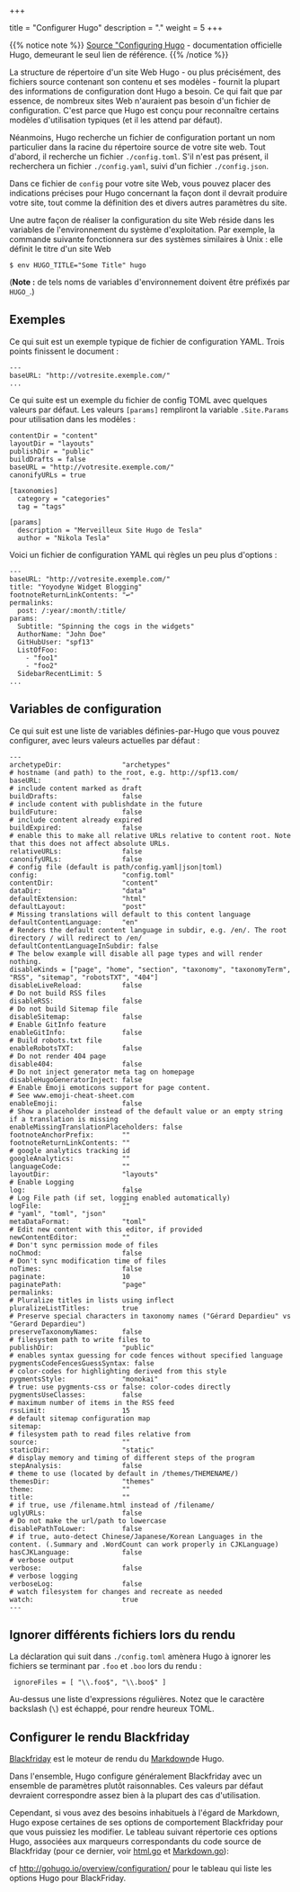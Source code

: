 +++

title = "Configurer Hugo"
description = "."
weight = 5
+++

{{% notice note %}}
[Source "Configuring Hugo](http://gohugo.io/overview/configuration/ "Permalink vers Hugo - Configuring Hugo") - documentation officielle Hugo, demeurant le seul lien de référence.
{{% /notice %}}

La structure de répertoire d'un site Web Hugo - ou plus précisément, des fichiers source contenant son contenu et ses modèles - fournit la plupart des informations de configuration dont Hugo a besoin. Ce qui fait que par essence, de nombreux sites Web n'auraient pas besoin d'un fichier de configuration. C'est parce que Hugo est conçu pour reconnaître certains modèles d'utilisation typiques (et il les attend par défaut).

Néanmoins, Hugo recherche un fichier de configuration portant un nom particulier dans la racine du répertoire source de votre site web. Tout d'abord, il recherche un fichier `./config.toml`. S'il  n'est pas présent, il recherchera un fichier `./config.yaml`, suivi d'un fichier `./config.json`.

Dans ce fichier de `config` pour votre site Web, vous pouvez placer des indications précises pour Hugo concernant la façon dont il devrait produire votre site, tout comme la définition des et divers autres paramètres du site.

Une autre façon de réaliser la configuration du site Web réside dans les variables de l'environnement du système d'exploitation. Par exemple, la commande suivante fonctionnera sur des systèmes similaires à Unix : elle définit le titre d'un site Web

    
    $ env HUGO_TITLE="Some Title" hugo
    

(**Note :** de tels noms de variables d'environnement doivent être préfixés par `HUGO_`.)

## Exemples

Ce qui suit est un exemple typique de fichier de configuration YAML. Trois points finissent le document :
    
    ---
    baseURL: "http://votresite.exemple.com/"
    ...
    

Ce qui suite est un exemple du fichier de config TOML avec quelques valeurs par défaut. Les valeurs `[params]` rempliront la variable `.Site.Params` pour utilisation dans les modèles :
    
    contentDir = "content"
    layoutDir = "layouts"
    publishDir = "public"
    buildDrafts = false
    baseURL = "http://votresite.exemple.com/"
    canonifyURLs = true
    
    [taxonomies]
      category = "categories"
      tag = "tags"
    
    [params]
      description = "Merveilleux Site Hugo de Tesla"
      author = "Nikola Tesla"
    

Voici un fichier de configuration YAML qui règles un peu plus d'options : 
    
    ---
    baseURL: "http://votresite.exemple.com/"
    title: "Yoyodyne Widget Blogging"
    footnoteReturnLinkContents: "↩"
    permalinks:
      post: /:year/:month/:title/
    params:
      Subtitle: "Spinning the cogs in the widgets"
      AuthorName: "John Doe"
      GitHubUser: "spf13"
      ListOfFoo:
        - "foo1"
        - "foo2"
      SidebarRecentLimit: 5
    ...
    

## Variables de configuration

Ce qui suit est une liste de variables définies-par-Hugo que vous pouvez configurer, avec leurs valeurs actuelles par défaut : 

    
    ---
    archetypeDir:               "archetypes"
    # hostname (and path) to the root, e.g. http://spf13.com/
    baseURL:                    ""
    # include content marked as draft
    buildDrafts:                false
    # include content with publishdate in the future
    buildFuture:                false
    # include content already expired
    buildExpired:               false
    # enable this to make all relative URLs relative to content root. Note that this does not affect absolute URLs.
    relativeURLs:               false
    canonifyURLs:               false
    # config file (default is path/config.yaml|json|toml)
    config:                     "config.toml"
    contentDir:                 "content"
    dataDir:                    "data"
    defaultExtension:           "html"
    defaultLayout:              "post"
    # Missing translations will default to this content language
    defaultContentLanguage:     "en"
    # Renders the default content language in subdir, e.g. /en/. The root directory / will redirect to /en/
    defaultContentLanguageInSubdir: false
    # The below example will disable all page types and will render nothing.
    disableKinds = ["page", "home", "section", "taxonomy", "taxonomyTerm", "RSS", "sitemap", "robotsTXT", "404"]
    disableLiveReload:          false
    # Do not build RSS files
    disableRSS:                 false
    # Do not build Sitemap file
    disableSitemap:             false
    # Enable GitInfo feature
    enableGitInfo:              false
    # Build robots.txt file
    enableRobotsTXT:            false
    # Do not render 404 page
    disable404:                 false
    # Do not inject generator meta tag on homepage
    disableHugoGeneratorInject: false
    # Enable Emoji emoticons support for page content.
    # See www.emoji-cheat-sheet.com
    enableEmoji:                false
    # Show a placeholder instead of the default value or an empty string if a translation is missing
    enableMissingTranslationPlaceholders: false
    footnoteAnchorPrefix:       ""
    footnoteReturnLinkContents: ""
    # google analytics tracking id
    googleAnalytics:            ""
    languageCode:               ""
    layoutDir:                  "layouts"
    # Enable Logging
    log:                        false
    # Log File path (if set, logging enabled automatically)
    logFile:                    ""
    # "yaml", "toml", "json"
    metaDataFormat:             "toml"
    # Edit new content with this editor, if provided
    newContentEditor:           ""
    # Don't sync permission mode of files
    noChmod:                    false
    # Don't sync modification time of files
    noTimes:                    false
    paginate:                   10
    paginatePath:               "page"
    permalinks:
    # Pluralize titles in lists using inflect
    pluralizeListTitles:        true
    # Preserve special characters in taxonomy names ("Gérard Depardieu" vs "Gerard Depardieu")
    preserveTaxonomyNames:      false
    # filesystem path to write files to
    publishDir:                 "public"
    # enables syntax guessing for code fences without specified language
    pygmentsCodeFencesGuessSyntax: false
    # color-codes for highlighting derived from this style
    pygmentsStyle:              "monokai"
    # true: use pygments-css or false: color-codes directly
    pygmentsUseClasses:         false
    # maximum number of items in the RSS feed
    rssLimit:                   15
    # default sitemap configuration map
    sitemap:
    # filesystem path to read files relative from
    source:                     ""
    staticDir:                  "static"
    # display memory and timing of different steps of the program
    stepAnalysis:               false
    # theme to use (located by default in /themes/THEMENAME/)
    themesDir:                  "themes"
    theme:                      ""
    title:                      ""
    # if true, use /filename.html instead of /filename/
    uglyURLs:                   false
    # Do not make the url/path to lowercase
    disablePathToLower:         false
    # if true, auto-detect Chinese/Japanese/Korean Languages in the content. (.Summary and .WordCount can work properly in CJKLanguage)
    hasCJKLanguage:             false
    # verbose output
    verbose:                    false
    # verbose logging
    verboseLog:                 false
    # watch filesystem for changes and recreate as needed
    watch:                      true
    ---
    

## Ignorer différents fichiers lors du rendu

La déclaration qui suit dans `./config.toml` amènera Hugo à ignorer les fichiers se terminant par `.foo` et `.boo` lors du rendu :

     ignoreFiles = [ "\\.foo$", "\\.boo$" ]
    

Au-dessus une liste d'expressions régulières. Notez que le caractère backslash (`\`) est échappé, pour rendre heureux TOML.

## Configurer le rendu Blackfriday 

[Blackfriday](https://github.com/russross/blackfriday) est le moteur de rendu du [Markdown](http://daringfireball.net/projects/markdown/)de Hugo.

Dans l'ensemble, Hugo configure généralement Blackfriday avec un ensemble de paramètres plutôt raisonnables. Ces valeurs par défaut devraient correspondre assez bien à la plupart des cas d'utilisation.

Cependant, si vous avez des besoins inhabituels à l'égard de Markdown, Hugo expose certaines de ses options de comportement Blackfriday pour que vous puissiez les modifier. Le tableau suivant répertorie ces options Hugo, associées aux marqueurs correspondants du code source de Blackfriday (pour ce dernier, voir [html.go](https://github.com/russross/blackfriday/blob/master/html.go) et [Markdown.go](https://github.com/russross/blackfriday/blob/master/markdown.go)):


cf http://gohugo.io/overview/configuration/ pour le tableau qui liste les options Hugo pour BlackFriday.

